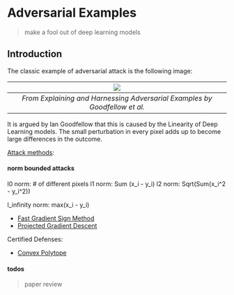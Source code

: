 # Adversarial Examples

> make a fool out of deep learning models

## Introduction
The classic example of adversarial attack is the following image:

|![](https://i.imgur.com/EUFEkCh.png) |
|:--:| 
| *From Explaining and Harnessing Adversarial Examples by Goodfellow et al.* |

It is argued by Ian Goodfellow that this is caused by the Linearity of Deep Learning models. The small perturbation in every pixel adds up to become large differences in the outcome. 

[Attack methods](basic_attack.md):

#### norm bounded attacks
l0 norm: # of different pixels
l1 norm: Sum (x_i - y_i)
l2 norm: Sqrt(Sum(x_i^2 - y_i^2))

l_infinity norm: max(x_i - y_i)

* [Fast Gradient Sign Method](basic_attack.md/#FGSM)
* [Projected Gradient Descent](basic_attack.md/#PGD)

Certified Defenses:
* [Convex Polytope](convex_polytope.md)

#### todos
>paper review